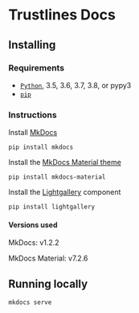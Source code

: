 # Trustlines Docs

## Installing

### Requirements

- [`Python`](https://www.python.org/), 3.5, 3.6, 3.7, 3.8, or pypy3
- [`pip`](https://pip.readthedocs.io/en/stable/installing/)

### Instructions

Install [MkDocs](https://www.mkdocs.org/)

`pip install mkdocs`

Install the [MkDocs Material theme](https://squidfunk.github.io/mkdocs-material/)

`pip install mkdocs-material`

Install the [Lightgallery](https://sachinchoolur.github.io/lightgallery.js/) component

`pip install lightgallery`

#### Versions used

MkDocs: v1.2.2

MkDocs Material: v7.2.6

## Running locally

`mkdocs serve`
